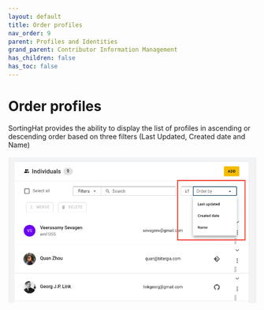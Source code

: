 ```yaml
---
layout: default
title: Order profiles
nav_order: 9
parent: Profiles and Identities
grand_parent: Contributor Information Management
has_children: false
has_toc: false
---
```


# Order profiles

SortingHat provides the ability to display the list of profiles in ascending or descending order based on three filters (Last Updated, Created date and Name)<br><br>
![order-profiles](./assets/order-profiles.png)
